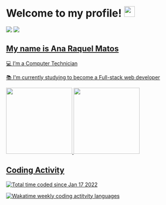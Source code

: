 # Welcome to my profile! <img src="https://github.com/TheDudeThatCode/TheDudeThatCode/blob/master/Assets/Hi.gif" width="29px">
<p>
 <a href="https://www.linkedin.com/in/ana-raquel-matos-1055857b/" target="_blank"><img src="https://img.shields.io/badge/-LinkedIn-%230077B5?style=for-the-badge&logo=linkedin&logoColor=white" target="_blank"></a>
 <a href="mailto:anaraquelpmatos@gmail.com"><img src="https://img.shields.io/badge/Gmail-D14836?style=for-the-badge&logo=gmail&logoColor=white" target="blank"></ a>
</p>

 ## My name is Ana Raquel Matos
<p>
💻 I’m a Computer Technician
</p>
<p>
📚 I'm currently studying to become a Full-stack web developer
</p>

<div>
<a href="https://github.com/anaraquelmatos">
<img height="180em" src="https://github-readme-stats.vercel.app/api/top-langs/?username=anaraquelmatos&layout=compact&langs_count=7&theme=blueberry"/>
<img height="180em" src="https://github-readme-stats.vercel.app/api?username=anaraquelmatos&show_icons=true&theme=blueberry&include_all_commits=true&count_private=true"/>
</div>

## Coding Activity

<a href="https://wakatime.com/@26671c9b-b35f-41ad-9a20-ec42eca7c9b0"><img src="https://wakatime.com/badge/user/26671c9b-b35f-41ad-9a20-ec42eca7c9b0.svg" alt="Total time coded since Jan 17 2022" /></a>

<a href="https://wakatime.com/@anaraquelmatos" title="Data update every midnight"><img src="https://github-readme-stats.vercel.app/api/wakatime?username=anaraquelmatos&layout=compact&langs_count=6" alt="Wakatime weekly coding actitvity languages" /></a>






